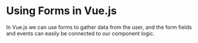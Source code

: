 # Using Forms in Vue.js

In Vue.js we can use forms to gather data from the user, and the form fields and events can easily be connected to our component logic. 